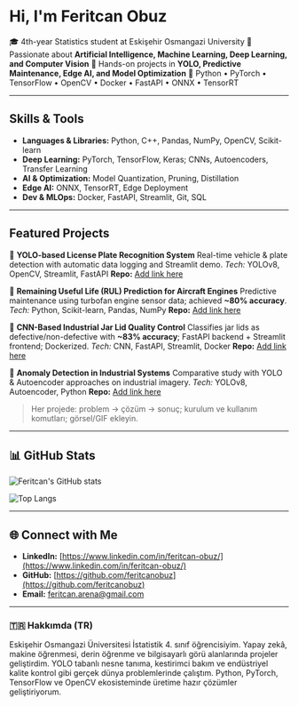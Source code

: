 #  Hi, I'm Feritcan Obuz

🎓 4th-year Statistics student at Eskişehir Osmangazi University
🤖 Passionate about **Artificial Intelligence, Machine Learning, Deep Learning, and Computer Vision**
🚀 Hands-on projects in **YOLO, Predictive Maintenance, Edge AI, and Model Optimization**
🔧 Python • PyTorch • TensorFlow • OpenCV • Docker • FastAPI • ONNX • TensorRT

---

## Skills & Tools

* **Languages & Libraries:** Python, C++, Pandas, NumPy, OpenCV, Scikit-learn
* **Deep Learning:** PyTorch, TensorFlow, Keras; CNNs, Autoencoders, Transfer Learning
* **AI & Optimization:** Model Quantization, Pruning, Distillation
* **Edge AI:** ONNX, TensorRT, Edge Deployment
* **Dev & MLOps:** Docker, FastAPI, Streamlit, Git, SQL

---

## Featured Projects

🔹 **YOLO-based License Plate Recognition System**
Real-time vehicle & plate detection with automatic data logging and Streamlit demo.
*Tech:* YOLOv8, OpenCV, Streamlit, FastAPI
**Repo:** [Add link here](#)

🔹 **Remaining Useful Life (RUL) Prediction for Aircraft Engines**
Predictive maintenance using turbofan engine sensor data; achieved **\~80% accuracy**.
*Tech:* Python, Scikit-learn, Pandas, NumPy
**Repo:** [Add link here](#)

🔹 **CNN-Based Industrial Jar Lid Quality Control**
Classifies jar lids as defective/non-defective with **\~83% accuracy**; FastAPI backend + Streamlit frontend; Dockerized.
*Tech:* CNN, FastAPI, Streamlit, Docker
**Repo:** [Add link here](#)

🔹 **Anomaly Detection in Industrial Systems**
Comparative study with YOLO & Autoencoder approaches on industrial imagery.
*Tech:* YOLOv8, Autoencoder, Python
**Repo:** [Add link here](#)

> Her projede: problem → çözüm → sonuç; kurulum ve kullanım komutları; görsel/GIF ekleyin.

---

## 📊 GitHub Stats

![Feritcan's GitHub stats](https://github-readme-stats.vercel.app/api?username=feritcanobuz\&show_icons=true\&theme=radical)

![Top Langs](https://github-readme-stats.vercel.app/api/top-langs/?username=feritcanobuz\&layout=compact\&theme=radical)

---

## 🌐 Connect with Me

* **LinkedIn:** [https://www.linkedin.com/in/feritcan-obuz/](https://www.linkedin.com/in/feritcan-obuz/)
* **GitHub:** [https://github.com/feritcanobuz](https://github.com/feritcanobuz)
* **Email:** [feritcan.arena@gmail.com](mailto:feritcan.arena@gmail.com)

---

### 🇹🇷 Hakkımda (TR)

Eskişehir Osmangazi Üniversitesi İstatistik 4. sınıf öğrencisiyim. Yapay zekâ, makine öğrenmesi, derin öğrenme ve bilgisayarlı görü alanlarında projeler geliştirdim. YOLO tabanlı nesne tanıma, kestirimci bakım ve endüstriyel kalite kontrol gibi gerçek dünya problemlerinde çalıştım. Python, PyTorch, TensorFlow ve OpenCV ekosisteminde üretime hazır çözümler geliştiriyorum.
